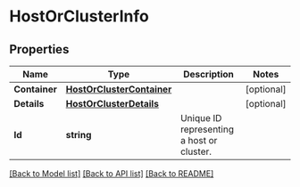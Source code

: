 # HostOrClusterInfo

## Properties

Name | Type | Description | Notes
------------ | ------------- | ------------- | -------------
**Container** | [**HostOrClusterContainer**](HostOrClusterContainer.md) |  | [optional] 
**Details** | [**HostOrClusterDetails**](HostOrClusterDetails.md) |  | [optional] 
**Id** | **string** | Unique ID representing a host or cluster. | 

[[Back to Model list]](../README.md#documentation-for-models) [[Back to API list]](../README.md#documentation-for-api-endpoints) [[Back to README]](../README.md)


